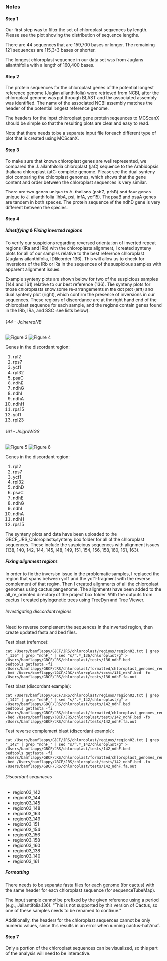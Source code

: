 ### Notes

#### Step 1

Our first step was to filter the set of chloroplast sequences by length. Please see the plot showing the distribution of sequence lengths. 

There are 44 sequences that are 159,700 bases or longer. The remaining 121 sequences are 115,343 bases or shorter. 

The longest chloroplast sequence in our data set was from Juglans ailanthifolia with a length of 160,400 bases. 

#### Step 2

The protein sequences for the chloroplast genes of the potential longest reference genome (Juglan ailanthifolia) were retrieved from NCBI, after the chloroplast genome was put through BLAST and the associated assembly was identified. The name of the associated NCBI assembly matches the header of the potential longest reference genome. 

The headers for the input chloroplast gene protein seqeunces to MCScanX should be simple so that the resulting plots are clear and easy to read.

Note that there needs to be a separate input file for each different type of plot that is created using MCScanX.

#### Step 3

To make sure that known chloroplast genes are well represented, we compared the J. ailanthifolia chloroplast (jaC) sequence to the Arabidopsis thaliana chloroplast (atC) complete genome. Please see the dual synteny plot comparing the chloroplast genomes, which shows that the gene content and order between the chloroplast sequences is very similar.

There are two genes unique to A. thaliana (psbZ, psbB) and four genes unique to J. ailanthifolia (lhbA, psi, infA, ycf15). The psaB and psaA genes are tandem in both species. The protein sequence of the ndhD gene is very different between the species.

#### Step 4

##### Idnetifying & Fixing inverted regions

To verify our suspicions regarding reversed orientation of inverted repeat regions (IRa and IRb) with the chloroplasts alignment, I created synteny plots for all of our samples relative to the best reference chloroplast (Juglans ailanthifolia, IDfileorder 136). This will allow us to check for inversions of the IRb or IRa in the sequences of the suspicious samples with apparent alignment issues.

Example synteny plots are shown below for two of the suspicious samples (144 and 161) relative to our best reference (136). The synteny plots for those chloroplasts show some re-arrangements in the dot plot (left) and dual synteny plot (right), which confirm the presence of inversions in our sequences. These regions of discordance are at the right hand end of the chloroplast sequence for each sample, and the regions contain genes found in the IRb, IRa, and SSC (see lists below).

###### 144 - JcinereaNB

![Figure 3](figures/figure3_JcinereaNB_dot.png)
![Figure 4](figures/figure4_JcinereaNB_dual_synteny.png)

Genes in the discordant region:

1. rpl2
2. rps7
3. ycf1
4. rpl32
5. psaC
6. ndhE
7. ndhG
8. ndhI
9. ndhA
10. ndhH
11. rps15
12. ycf1
13. rpl23

###### 161 - JnigraWGS

![Figure 5](figures/figure5_JnigraWGS_dot.png)
![Figure 6](figures/figure6_JnigraWGS_dual_synteny.png)

Genes in the discordant region:

1. rpl2
2. rps7
3. ycf1
4. rpl32
5. ndhD
6. psaC
7. ndhE
8. ndhG
9. ndhI
10. ndhA
11. ndhH
12. rps15

The synteny plots and data have been uploaded to the GBCF_JRS_Chloroplasts/synteny box folder for all of the chloroplast sequences. These include the suspicious sequences with alignment issues (138, 140, 142, 144, 145, 148, 149, 151, 154, 156, 158, 160, 161, 163). 

##### Fixing alignment regions
In order to fix the inversion issue in the problematic samples, I replaced the region that spans between ycf1 and the ycf1-fragment with the reverse complement of that region. Then I created alignments of all the chloroplast genomes using cactus pangenome. The alignments have been added to the all_re_oriented directory of the project box folder. With the outputs from cactus I created phylogenetic trees using TreeDyn and Tree Viewer.

###### Investigating discordant regions

Need to reverse complement the sequences in the inverted region, then create updated fasta and bed files. 

Test blast (refernce):
```
cat /Users/bamflappy/GBCF/JRS/chloroplast/regions/region02.txt | grep "_136" | grep "ndhF_" | sed "s/^.*_136/chloroplast/g" > /Users/bamflappy/GBCF/JRS/chloroplast/tests/136_ndhF.bed
bedtools getfasta -fi /Users/bamflappy/GBCF/JRS/chloroplast/formatted/chloroplast_genomes_renamed/*_136.fa -bed /Users/bamflappy/GBCF/JRS/chloroplast/tests/136_ndhF.bed -fo /Users/bamflappy/GBCF/JRS/chloroplast/tests/136_ndhF.fa.out
```

Test blast (discordant example):
```
cat /Users/bamflappy/GBCF/JRS/chloroplast/regions/region02.txt | grep "_142" | grep "ndhF_" | sed "s/^.*_142/chloroplast/g" > /Users/bamflappy/GBCF/JRS/chloroplast/tests/142_ndhF.bed
bedtools getfasta -fi /Users/bamflappy/GBCF/JRS/chloroplast/formatted/chloroplast_genomes_renamed/*_142.fa -bed /Users/bamflappy/GBCF/JRS/chloroplast/tests/142_ndhF.bed -fo /Users/bamflappy/GBCF/JRS/chloroplast/tests/142_ndhF.fa.out
```

Test reverse complement blast (discordant example):
```
cat /Users/bamflappy/GBCF/JRS/chloroplast/regions/region02.txt | grep "_142" | grep "ndhF_" | sed "s/^.*_142/chloroplast/g" > /Users/bamflappy/GBCF/JRS/chloroplast/tests/142_ndhF.bed
bedtools getfasta -fi /Users/bamflappy/GBCF/JRS/chloroplast/formatted/chloroplast_genomes_renamed/*_142.fa -bed /Users/bamflappy/GBCF/JRS/chloroplast/tests/142_ndhF.bed -fo /Users/bamflappy/GBCF/JRS/chloroplast/tests/142_ndhF.fa.out
```

###### Discordant sequneces
- region03_142
- region03_144
- region03_145
- region03_148
- region03_163
- region03_149
- region03_151
- region03_154
- region03_156
- region03_158
- region03_160
- region03_138
- region03_140
- region03_161

##### Formatting

There needs to be separate fasta files for each genome (for cactus) with the same header for each chloroplast sequence (for sequenceTubeMap). 

The input sample cannot be prefixed by the given reference using a period (e.g., Jailantifolia.136). "This is not supported by this version of Cactus, so one of these samples needs to be renamed to continue." 

Additionally, the headers for the chloroplast sequences cannot be only numeric values, since this results in an error when running cactus-hal2maf.

#### Step 7

Only a portion of the chloroplast sequences can be visualized, so this part of the analysis will need to be interactive.
